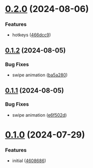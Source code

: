 # [0.2.0](https://github.com/petermihailov/currency-converter/compare/v0.1.2...v0.2.0) (2024-08-06)


### Features

* hotkeys ([466dcc9](https://github.com/petermihailov/currency-converter/commit/466dcc9cd6c60f6c3f8eaec066e272019281a971))



## [0.1.2](https://github.com/petermihailov/currency-converter/compare/v0.1.1...v0.1.2) (2024-08-05)


### Bug Fixes

* swipe animation ([ba5a280](https://github.com/petermihailov/currency-converter/commit/ba5a280fa0ffa8b800e4fba43196b058f3d62972))



## [0.1.1](https://github.com/petermihailov/currency-converter/compare/v0.1.0...v0.1.1) (2024-08-05)


### Bug Fixes

* swipe animation ([e6f502d](https://github.com/petermihailov/currency-converter/commit/e6f502dabb5584961141b82f7145d9acbb81f980))



# [0.1.0](https://github.com/petermihailov/currency-converter/compare/46086865e6fbe64205ef44feca65226d4ddf89fe...v0.1.0) (2024-07-29)


### Features

* initial ([4608686](https://github.com/petermihailov/currency-converter/commit/46086865e6fbe64205ef44feca65226d4ddf89fe))



